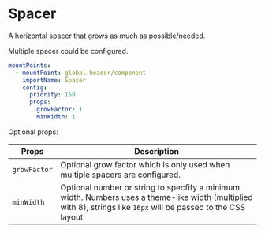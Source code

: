 # Spacer

A horizontal spacer that grows as much as possible/needed.

Multiple spacer could be configured.

```yaml
mountPoints:
  - mountPoint: global.header/component
    importName: Spacer
    config:
      priority: 150
      props:
        growFactor: 1
        minWidth: 1
```

Optional props:

| Props        | Description                                                                                                                                                      |
| ------------ | ---------------------------------------------------------------------------------------------------------------------------------------------------------------- |
| `growFactor` | Optional grow factor which is only used when multiple spacers are configured.                                                                                    |
| `minWidth`   | Optional number or string to specfify a minimum width. Numbers uses a theme-like width (multiplied with 8), strings like `16px` will be passed to the CSS layout |
